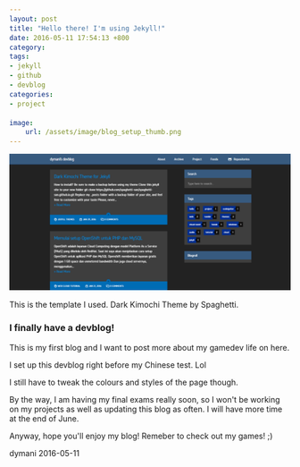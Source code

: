 ```yaml
---
layout: post
title: "Hello there! I'm using Jekyll!"
date: 2016-05-11 17:54:13 +800
category: 
tags: 
- jekyll
- github
- devblog
categories:
- project

image: 
    url: /assets/image/blog_setup_thumb.png
---
```





![](/assets/image/blog_setup.png)

This is the template I used. Dark Kimochi Theme by Spaghetti.
<!--asldkjfhasldfkjhasldkfjhalskdjfhalksa adslfkjahlkjdshf asdfhjlasdkjfhalsk asdlfkjhasdlkfja asldkfjahsdilua asdflkjasdfhlaksjd asdflkjadshflaksjdfh adslkfjhaldsfkjh-->
<h3>I finally have a devblog!</h3>

This is my first blog and I want to post more about my gamedev life on here.

I set up this devblog right before my Chinese test. Lol

I still have to tweak the colours and styles of the page though.


By the way, I am having my final exams really soon, so I won't be working on my projects as well as updating this blog as often. I will have more time at the end of June.

Anyway, hope you'll enjoy my blog! Remeber to check out my games! ;)

dymani
2016-05-11